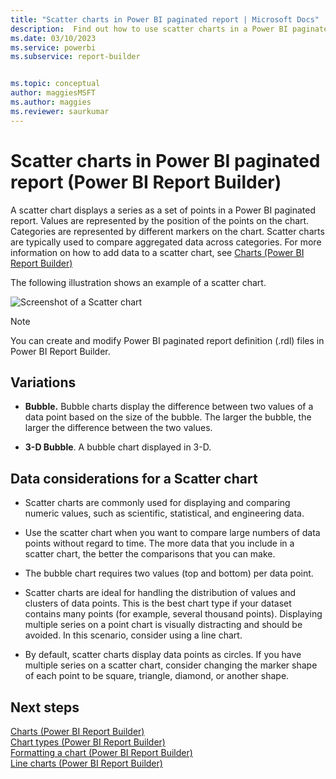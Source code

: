 ```yaml
---
title: "Scatter charts in Power BI paginated report | Microsoft Docs"
description:  Find out how to use scatter charts in a Power BI paginated report, with values represented by point positions on a chart, to compare aggregated data across categories in Power BI Report Builder.
ms.date: 03/10/2023
ms.service: powerbi
ms.subservice: report-builder


ms.topic: conceptual
author: maggiesMSFT
ms.author: maggies
ms.reviewer: saurkumar
---
```

# Scatter charts in Power BI paginated report (Power BI Report Builder)


  A scatter chart displays a series as a set of points in a Power BI paginated report. Values are represented by the position of the points on the chart. Categories are represented by different markers on the chart. Scatter charts are typically used to compare aggregated data across categories. For more information on how to add data to a scatter chart, see [Charts &#40;Power BI Report Builder&#41;](/sql/reporting-services/report-design/charts-report-builder-and-ssrs)  
  
 The following illustration shows an example of a scatter chart.  
  
 ![Screenshot of a Scatter chart](../media/paginated-reports-visualizations/scatter-chart.gif "Scatter chart")  
  
> [!NOTE]  
>  You can create and modify Power BI paginated report definition (.rdl) files in Power BI Report Builder.
  
## Variations  
  
-   **Bubble.** Bubble charts display the difference between two values of a data point based on the size of the bubble. The larger the bubble, the larger the difference between the two values.  
  
-   **3-D Bubble**. A bubble chart displayed in 3-D.  
  
## Data considerations for a Scatter chart  
  
-   Scatter charts are commonly used for displaying and comparing numeric values, such as scientific, statistical, and engineering data.  
  
-   Use the scatter chart when you want to compare large numbers of data points without regard to time. The more data that you include in a scatter chart, the better the comparisons that you can make.  
  
-   The bubble chart requires two values (top and bottom) per data point.  
  
-   Scatter charts are ideal for handling the distribution of values and clusters of data points. This is the best chart type if your dataset contains many points (for example, several thousand points). Displaying multiple series on a point chart is visually distracting and should be avoided. In this scenario, consider using a line chart.  
  
-   By default, scatter charts display data points as circles. If you have multiple series on a scatter chart, consider changing the marker shape of each point to be square, triangle, diamond, or another shape.  
  
## Next steps  
 [Charts &#40;Power BI Report Builder&#41;](/sql/reporting-services/report-design/charts-report-builder-and-ssrs)   
 [Chart types &#40;Power BI Report Builder&#41;](/sql/reporting-services/report-design/chart-types-report-builder-and-ssrs)   
 [Formatting a chart &#40;Power BI Report Builder&#41;](/sql/reporting-services/report-design/formatting-a-chart-report-builder-and-ssrs)   
 [Line charts &#40;Power BI Report Builder&#41;](/sql/reporting-services/report-design/line-charts-report-builder-and-ssrs)  
  
  
